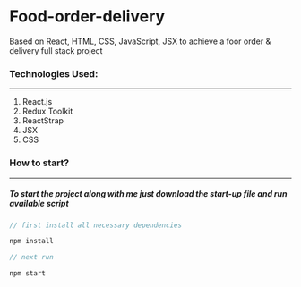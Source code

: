 # Food-order-delivery

Based on React, HTML, CSS, JavaScript, JSX to achieve a foor order &amp; delivery full stack project

### Technologies Used:

---

1. React.js
2. Redux Toolkit
3. ReactStrap
4. JSX
5. CSS

### How to start?

---

##### To start the project along with me just download the start-up file and run available script

```javascript
// first install all necessary dependencies

npm install

// next run

npm start

```
